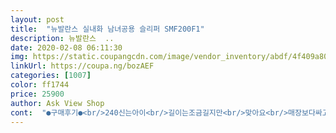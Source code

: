 ```yaml
---
layout: post 
title:  "뉴발란스 실내화 남녀공용 슬리퍼 SMF200F1" 
description: 뉴발란스  ..
date: 2020-02-08 06:11:30 
img: https://static.coupangcdn.com/image/vendor_inventory/abdf/4f409a800fec13116554b345d163c1d70223801ee8acb5df752b3deefc6b.jpg 
linkUrl: https://coupa.ng/bozAEF 
categories: [1007] 
color: ff1744 
price: 25900 
author: Ask View Shop 
cont:  "●구매후기●<br/>240신는아이<br/>길이는조금길지만<br/>맞아요<br/>매장보다싸고<br/>바닥도폭신<br/>발등부분은<br/>사이즈가 작게 나와서 한 치수 큰 거로 샀더니 맞았어요 많이 딱딱하지도 않고 디자인도 예뻐요!<br/>이뻐요<br/>정사이즈에요<br/>제가 올래 235 아니면 240 신는데 그냥 약간의 여유분이 남아있고 딱 좋은 사이즈 였어요 하자 없이 잘왔어요!!<br/>한치수크게샀어요<br/>화면이랑같고<br/>" 
---
```

